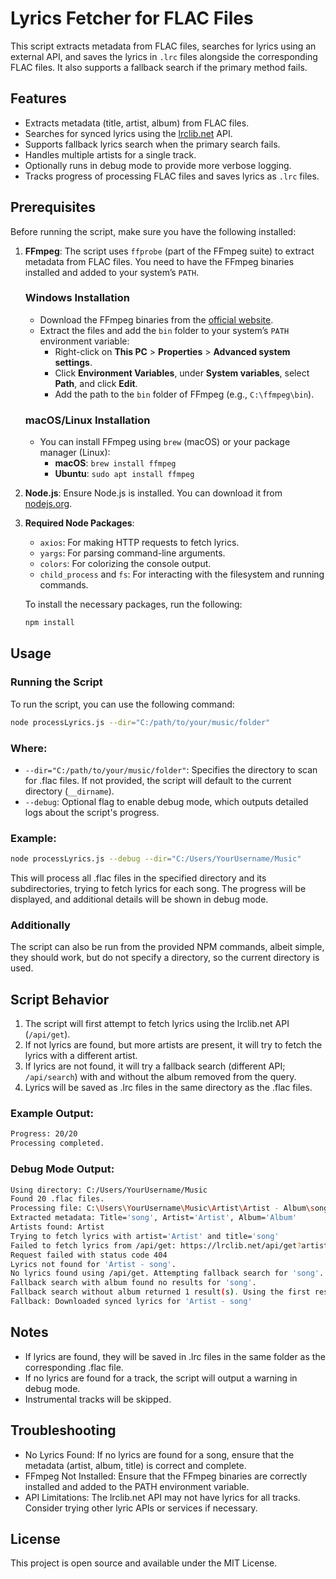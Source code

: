 # Lyrics Fetcher for FLAC Files

This script extracts metadata from FLAC files, searches for lyrics using an external API, and saves the lyrics in `.lrc` files alongside the corresponding FLAC files. It also supports a fallback search if the primary method fails.

## Features

- Extracts metadata (title, artist, album) from FLAC files.
- Searches for synced lyrics using the [lrclib.net](https://lrclib.net) API.
- Supports fallback lyrics search when the primary search fails.
- Handles multiple artists for a single track.
- Optionally runs in debug mode to provide more verbose logging.
- Tracks progress of processing FLAC files and saves lyrics as `.lrc` files.

## Prerequisites

Before running the script, make sure you have the following installed:

1. **FFmpeg**: The script uses `ffprobe` (part of the FFmpeg suite) to extract metadata from FLAC files. You need to have the FFmpeg binaries installed and added to your system’s `PATH`.

    ### Windows Installation
    - Download the FFmpeg binaries from the [official website](https://ffmpeg.org/download.html).
    - Extract the files and add the `bin` folder to your system’s `PATH` environment variable:
      - Right-click on **This PC** > **Properties** > **Advanced system settings**.
      - Click **Environment Variables**, under **System variables**, select **Path**, and click **Edit**.
      - Add the path to the `bin` folder of FFmpeg (e.g., `C:\ffmpeg\bin`).
      
    ### macOS/Linux Installation
    - You can install FFmpeg using `brew` (macOS) or your package manager (Linux):
      - **macOS**: `brew install ffmpeg`
      - **Ubuntu**: `sudo apt install ffmpeg`

2. **Node.js**: Ensure Node.js is installed. You can download it from [nodejs.org](https://nodejs.org/).

3. **Required Node Packages**:
    - `axios`: For making HTTP requests to fetch lyrics.
    - `yargs`: For parsing command-line arguments.
    - `colors`: For colorizing the console output.
    - `child_process` and `fs`: For interacting with the filesystem and running commands.

    To install the necessary packages, run the following:

    ```bash
    npm install
    ```

## Usage

### Running the Script

To run the script, you can use the following command:

```bash
node processLyrics.js --dir="C:/path/to/your/music/folder"
```
### Where:
- `--dir="C:/path/to/your/music/folder"`: Specifies the directory to scan for .flac files. If not provided, the script will default to the current directory (`__dirname`).
- `--debug`: Optional flag to enable debug mode, which outputs detailed logs about the script's progress.

### Example:
```bash
node processLyrics.js --debug --dir="C:/Users/YourUsername/Music"
```
This will process all .flac files in the specified directory and its subdirectories, trying to fetch lyrics for each song. The progress will be displayed, and additional details will be shown in debug mode.

### Additionally

The script can also be run from the provided NPM commands, albeit simple, they should work, but do not specify a directory, so the current directory is used.

## Script Behavior

1. The script will first attempt to fetch lyrics using the lrclib.net API (`/api/get`).
2. If not lyrics are found, but more artists are present, it will try to fetch the lyrics with a different artist.
3. If lyrics are not found, it will try a fallback search (different API; `/api/search`) with and without the album removed from the query.
4. Lyrics will be saved as .lrc files in the same directory as the .flac files.

### Example Output:

```bash
Progress: 20/20
Processing completed.
```

### Debug Mode Output:

```bash
Using directory: C:/Users/YourUsername/Music
Found 20 .flac files.
Processing file: C:\Users\YourUsername\Music\Artist\Artist - Album\song.flac
Extracted metadata: Title='song', Artist='Artist', Album='Album'
Artists found: Artist
Trying to fetch lyrics with artist='Artist' and title='song'
Failed to fetch lyrics from /api/get: https://lrclib.net/api/get?artist_name=Artist&track_name=song&album_name=album
Request failed with status code 404
Lyrics not found for 'Artist - song'.
No lyrics found using /api/get. Attempting fallback search for 'song'...
Fallback search with album found no results for 'song'.
Fallback search without album returned 1 result(s). Using the first result.
Fallback: Downloaded synced lyrics for 'Artist - song'
```
## Notes

- If lyrics are found, they will be saved in .lrc files in the same folder as the corresponding .flac file.
- If no lyrics are found for a track, the script will output a warning in debug mode.
- Instrumental tracks will be skipped.

## Troubleshooting

- No Lyrics Found: If no lyrics are found for a song, ensure that the metadata (artist, album, title) is correct and complete.
- FFmpeg Not Installed: Ensure that the FFmpeg binaries are correctly installed and added to the PATH environment variable.
- API Limitations: The lrclib.net API may not have lyrics for all tracks. Consider trying other lyric APIs or services if necessary.

## License
This project is open source and available under the MIT License.
